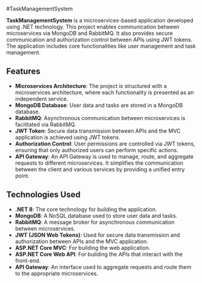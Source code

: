 #TaskManagementSystem

**TaskManagementSystem** is a microservices-based application developed using .NET technology. This project enables communication between microservices via MongoDB and RabbitMQ. It also provides secure communication and authorization control between APIs using JWT tokens. The application includes core functionalities like user management and task management.

## Features

- **Microservices Architecture**: The project is structured with a microservices architecture, where each functionality is presented as an independent service.
- **MongoDB Database**: User data and tasks are stored in a MongoDB database.
- **RabbitMQ**: Asynchronous communication between microservices is facilitated via RabbitMQ.
- **JWT Token**: Secure data transmission between APIs and the MVC application is achieved using JWT tokens.
- **Authorization Control**: User permissions are controlled via JWT tokens, ensuring that only authorized users can perform specific actions.
- **API Gateway**: An API Gateway is used to manage, route, and aggregate requests to different microservices. It simplifies the communication between the client and various services by providing a unified entry point.

## Technologies Used

- **.NET 8**: The core technology for building the application.
- **MongoDB**: A NoSQL database used to store user data and tasks.
- **RabbitMQ**: A message broker for asynchronous communication between microservices.
- **JWT (JSON Web Tokens)**: Used for secure data transmission and authorization between APIs and the MVC application.
- **ASP.NET Core MVC**: For building the web application.
- **ASP.NET Core Web API**: For building the APIs that interact with the front-end.
- **API Gateway**: An interface used to aggregate requests and route them to the appropriate microservices.
